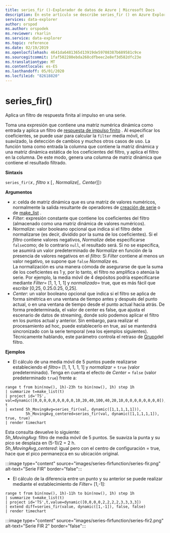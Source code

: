 ```yaml
---
title: series_fir ()-Explorador de datos de Azure | Microsoft Docs
description: En este artículo se describe series_fir () en Azure Explorador de datos.
services: data-explorer
author: orspod
ms.author: orspodek
ms.reviewer: rkarlin
ms.service: data-explorer
ms.topic: reference
ms.date: 02/19/2019
ms.openlocfilehash: 4641da6481365d13919de59708387b689581c9ce
ms.sourcegitcommit: 1faf502280ebda268cdfbeec2e8ef3d582dfc23e
ms.translationtype: MT
ms.contentlocale: es-ES
ms.lasthandoff: 05/01/2020
ms.locfileid: "82618820"
---
```

# <a name="series_fir"></a>series_fir()

Aplica un filtro de respuesta finita al impulso en una serie.  

Toma una expresión que contiene una matriz numérica dinámica como entrada y aplica un filtro de [respuesta de impulso finito](https://en.wikipedia.org/wiki/Finite_impulse_response) . Al especificar los coeficientes, se puede usar para calcular la `filter` media móvil, el suavizado, la detección de cambios y muchos otros casos de uso. La función toma como entrada la columna que contiene la matriz dinámica y una matriz dinámica estática de los coeficientes del filtro, y aplica el filtro en la columna. De este modo, genera una columna de matriz dinámica que contiene el resultado filtrado.  

**Sintaxis**

`series_fir(`*x*`,` *filtro* x [`,` *Normalize*[`,` *Center*]]`)`

**Argumentos**

* *x*: celda de matriz dinámica que es una matriz de valores numéricos, normalmente la salida resultante de operadores de [creación de serie](make-seriesoperator.md) o de [make_list](makelist-aggfunction.md) .
* *Filter*: expresión constante que contiene los coeficientes del filtro (almacenado como una matriz dinámica de valores numéricos).
* *Normalize*: valor booleano opcional que indica si el filtro debe normalizarse (es decir, dividido por la suma de los coeficientes). Si el *filtro* contiene valores negativos, *Normalize* debe especificarse `false`como; de lo contrario `null`, el resultado será. Si no se especifica, se asumirá un valor predeterminado de *Normalize* en función de la presencia de valores negativos en el *filtro*: Si *Filter* contiene al menos un valor negativo, se supone que `false` *Normalize* es.  
La normalización es una manera cómoda de asegurarse de que la suma de los coeficientes es 1 y, por lo tanto, el filtro no amplifica o atenúa la serie. Por ejemplo, la media móvil de 4 depósitos podría especificarse mediante *Filter*= [1, 1, 1, 1] y *normalizado*= true, que es más fácil que escribir [0,25, 0.25.0.25, 0,25].
* *Center*: un valor booleano opcional que indica si el filtro se aplica de forma simétrica en una ventana de tiempo antes y después del punto actual, o en una ventana de tiempo desde el punto actual hacia atrás. De forma predeterminada, el valor de center es false, que ajusta el escenario de datos de streaming, donde solo podemos aplicar el filtro en los puntos actual y anterior. Sin embargo, para realizar el procesamiento ad hoc, puede establecerlo en true, así se mantendrá sincronizado con la serie temporal (vea los ejemplos siguientes). Técnicamente hablando, este parámetro controla el retraso de [Grupo](https://en.wikipedia.org/wiki/Group_delay_and_phase_delay)del filtro.

**Ejemplos**

* El cálculo de una media móvil de 5 puntos puede realizarse estableciendo el *filtro*= [1, 1, 1, 1, 1] y *normalizar* = `true` (valor predeterminado). Tenga en cuenta el efecto de *Center* = `false` (valor predeterminado `true`) frente a:

```kusto
range t from bin(now(), 1h)-23h to bin(now(), 1h) step 1h
| summarize t=make_list(t)
| project id='TS', val=dynamic([0,0,0,0,0,0,0,0,0,10,20,40,100,40,20,10,0,0,0,0,0,0,0,0]), t
| extend 5h_MovingAvg=series_fir(val, dynamic([1,1,1,1,1])),
         5h_MovingAvg_centered=series_fir(val, dynamic([1,1,1,1,1]), true, true)
| render timechart
```

Esta consulta devuelve lo siguiente:  
*5h_MovingAvg*: filtro de media móvil de 5 puntos. Se suaviza la punta y su pico se desplaza en (5-1)/2 = 2 h.  
*5h_MovingAvg_centered*: igual pero con el centro de configuración = true, hace que el pico permanezca en su ubicación original.

:::image type="content" source="images/series-firfunction/series-fir.png" alt-text="Serie FIR" border="false":::

* El cálculo de la diferencia entre un punto y su anterior se puede realizar mediante el establecimiento de *Filter*= [1,-1]:

```kusto
range t from bin(now(), 1h)-11h to bin(now(), 1h) step 1h
| summarize t=make_list(t)
| project id='TS',t,value=dynamic([0,0,0,0,2,2,2,2,3,3,3,3])
| extend diff=series_fir(value, dynamic([1,-1]), false, false)
| render timechart
```

:::image type="content" source="images/series-firfunction/series-fir2.png" alt-text="Serie FIR 2" border="false":::
